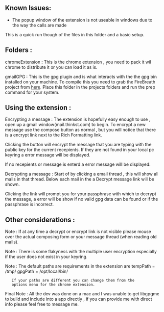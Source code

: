 ## Known Issues: 

- The popup window of the extension is not useable in windows due to the way the calls are made

This is a quick run though of the files in this folder
and a basic setup.

## Folders : 

chromeExtension : This is the chrome extension , you need to pack
it wil chrome to distribute it or you can load it as is.

gmailGPG : This is the gpg plugin and is what interacts with the
the gpg bin installed on your machine. To compile this you need to
grab the FireBreath project from [here](http://www.firebreath.org/display/documentation/Download).
Place this folder in the projects folders and run the prep command
for your system.

## Using the extension :

Encrypting a message : 
The extension is hopefully easy enough to use , open up a gmail
window(mail.thinkst.com) to begin. To encrypt a new message use
the compose button as normal , but you will notice that there is
a encrypt link next to the Rich Formatting link.

Clicking the button will encrypt the message that you are typing
with the public key for the current recepients. If they are not
found in your local pc keyring a error message will be displayed.

If no recepients or message is enterd a error message will be
displayed.

Decrypting a message :
Start of by clicking a email thread , this will show all mails
in that thread. Below each mail in the a Decrypt message link
will be shown.

Clicking the link will prompt you for your passphrase with
which to decrypt the message, a error will be show if no
valid gpg data can be found or if the passphrase is incorrect.

## Other considerations :

Note : If at any time a decrypt or encrypt link is not visible
please mouse over the actual composing form or your message thread
(when reading old mails).

Note : There is some flakyness with the multiple user encryption
especially if the user does not exist in your keyring.

Note : The default paths are requirements in the extension are
        tempPath = /tmp/
        gpgPath = /opt/local/bin/

       If your paths are different you can change them from the
       options menu for the chrome extension.

Final Note : All the dev was done on a mac and I was unable to
get libgpgme to build and include into a app directly , if you
can provide me with direct info please feel free to message me.
